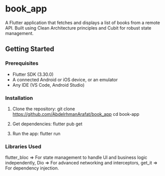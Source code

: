 # book_app

A Flutter application that fetches and displays a list of books from a remote API. Built using Clean Architecture principles and Cubit for robust state management.

## Getting Started

### Prerequisites

- Flutter SDK (3.30.0)
- A connected Android or iOS device, or an emulator
- Any IDE (VS Code, Android Studio)

### Installation

1. Clone the repository:
   git clone https://github.com/AbdelrhmanArafat/book_app
   cd book-app

3. Get dependencies:
    flutter pub get

4. Run the app:
    flutter run

### Libraries Used

flutter_bloc => For state management to handle UI and business logic independently,
Dio => For advanced networking and interceptors,
get_it => For dependency injection.
